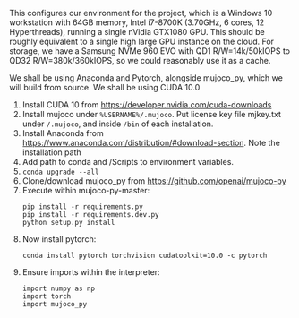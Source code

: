 This configures our environment for the project, which is a Windows 10 workstation with 64GB memory, Intel i7-8700K (3.70GHz, 6 cores, 12 Hyperthreads), running a single nVidia GTX1080 GPU. This should be roughly equivalent to a single high large GPU instance on the cloud. For storage, we have a Samsung NVMe 960 EVO with QD1 R/W=14k/50kIOPS to QD32 R/W=380k/360kIOPS, so we could reasonably use it as a cache.

We shall be using Anaconda and Pytorch, alongside mujoco_py, which we will build from source. We shall be using CUDA 10.0

1. Install CUDA 10 from https://developer.nvidia.com/cuda-downloads
1. Install mujoco under ```%USERNAME%/.mujoco```. Put license key file mjkey.txt under ```/.mujoco```, and inside ```/bin``` of each installation.
1. Install Anaconda from https://www.anaconda.com/distribution/#download-section. Note the installation path
1. Add path to conda and /Scripts to environment variables.
1. ```conda upgrade --all```
1. Clone/download mujoco_py from https://github.com/openai/mujoco-py
1. Execute within mujoco-py-master:
    ```
    pip install -r requirements.py
    pip install -r requirements.dev.py
    python setup.py install
    ```
1. Now install pytorch:
    ```
    conda install pytorch torchvision cudatoolkit=10.0 -c pytorch
    ```
1. Ensure imports within the interpreter:
    ```
    import numpy as np
    import torch
    import mujoco_py
    ```